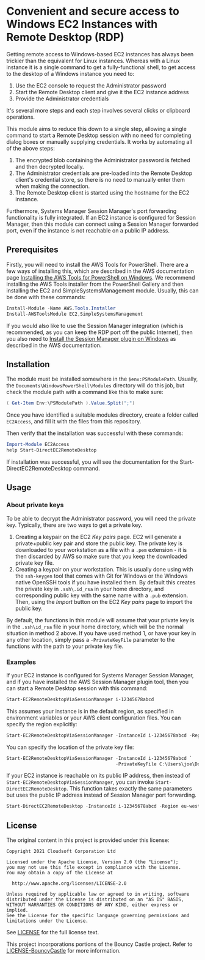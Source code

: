 Convenient and secure access to Windows EC2 Instances with Remote Desktop (RDP)
===============================================================================

Getting remote access to Windows-based EC2 instances has always been trickier than the equivalent for Linux
instances. Whereas with a Linux instance it is a single command to get a fully-functional shell, to get access
to the desktop of a Windows instance you need to:

1. Use the EC2 console to request the Administrator password
2. Start the Remote Desktop client and give it the EC2 instance address
3. Provide the Administrator credentials

It's several more steps and each step involves several clicks or clipboard operations.

This module aims to reduce this down to a single step, allowing a single command to start a Remote Desktop
session with no need for completing dialog boxes or manually supplying credentials. It works by automating all
of the above steps:

1. The encrypted blob containing the Administrator password is fetched and then decrypted locally.
2. The Administrator credentials are pre-loaded into the Remote Desktop client's credential store, so there is
   no need to manually enter them when making the connection.
3. The Remote Desktop client is started using the hostname for the EC2 instance.

Furthermore, Systems Manager Session Manager's port forwarding functionality is fully integrated. If an EC2
instance is configured for Session Manager, then this module can connect using a Session Manager forwarded
port, even if the instance is not reachable on a public IP address.


Prerequisites
-------------

Firstly, you will need to install the AWS Tools for PowerShell. There are a few ways of installing
this, which are described in the AWS documentation page
[Installing the AWS Tools for PowerShell on Windows](https://docs.aws.amazon.com/powershell/latest/userguide/pstools-getting-set-up-windows.html).
We recommend installing the AWS Tools installer from the PowerShell Gallery and then installing the
EC2 and SimpleSystemsManagement module. Usually, this can be done with these commands:

```powershell
Install-Module -Name AWS.Tools.Installer
Install-AWSToolsModule EC2,SimpleSystemsManagement
```

If you would also like to use the Session Manager integration (which is recommended, as you can
keep the RDP port off the public Internet), then you also need to 
[Install the Session Manager plugin on Windows](https://docs.aws.amazon.com/systems-manager/latest/userguide/session-manager-working-with-install-plugin.html#install-plugin-windows)
as described in the AWS documentation.


Installation
------------

The module must be installed somewhere in the `$env:PSModulePath`. Usually, the
`Documents\WindowsPowerShell\Modules` directory will do this job, but check the module path with
a command like this to make sure:

```powershell
( Get-Item Env:\PSModulePath ).Value.Split(";")
```

Once you have identified a suitable modules directory, create a folder called `EC2Access`, and fill
it with the files from this repository.

Then verify that the installation was successful with these commands:

```powershell
Import-Module EC2Access
help Start-DirectEC2RemoteDesktop
```

If installation was successful, you will see the documentation for the Start-DirectEC2RemoteDesktop
command.


Usage
-----

### About private keys

To be able to decrypt the Administrator password, you will need the private key. Typically, there are two ways
to get a private key.

1. Creating a keypair on the EC2 *Key pairs* page. EC2 will generate a private+public key pair and store the
   public key. The private key is downloaded to your workstation as a file with a `.pem` extension - it is
   then discarded by AWS so make sure that you keep the downloaded private key file.
2. Creating a keypair on your workstation. This is usually done using with the `ssh-keygen` tool that comes
   with Git for Windows or the Windows native OpenSSH tools if you have installed them. By default this
   creates the private key in `.ssh\.id_rsa` in your home directory, and corresponding public key with the
   same name with a `.pub` extension. Then, using the *Import* button on the EC2 *Key pairs* page to import
   the public key.

By default, the functions in this module will assume that your private key is in the `.ssh\id_rsa` file in
your home directory, which will be the normal situation in method 2 above. If you have used method 1, or have
your key in any other location, simply pass a `-PrivateKeyFile` parameter to the functions with the path to
your private key file.


### Examples

If your EC2 instance is configured for Systems Manager Session Manager, and if you have installed the AWS
Session Manager plugin tool, then you can start a Remote Desktop session with this command:

```powershell
Start-EC2RemoteDesktopViaSessionManager i-12345678abcd
```

This assumes your instance is in the default region, as specified in environment variables or your AWS client
configuration files. You can specify the region explicitly:

```powershell
Start-EC2RemoteDesktopViaSessionManager -InstanceId i-12345678abcd -Region eu-west-2
```

You can specify the location of the private key file:

```powershell
Start-EC2RemoteDesktopViaSessionManager -InstanceId i-12345678abcd `
                                        -PrivateKeyFile C:\Users\joe\Downloads\windows.pem
```

If your EC2 instance is reachable on its public IP address, then instead of
`Start-EC2RemoteDesktopViaSessionManager`, you can invoke `Start-DirectEC2RemoteDesktop`. This function takes
exactly the same parameters but uses the public IP address instead of Session Manager port forwarding.

```powershell
Start-DirectEC2RemoteDesktop -InstanceId i-12345678abcd -Region eu-west-2
```


License
-------

The original content in this project is provided under this license:

    Copyright 2021 Cloudsoft Corporation Ltd

    Licensed under the Apache License, Version 2.0 (the "License");
    you may not use this file except in compliance with the License.
    You may obtain a copy of the License at

      http://www.apache.org/licenses/LICENSE-2.0

    Unless required by applicable law or agreed to in writing, software
    distributed under the License is distributed on an "AS IS" BASIS,
    WITHOUT WARRANTIES OR CONDITIONS OF ANY KIND, either express or implied.
    See the License for the specific language governing permissions and
    limitations under the License.

See [LICENSE](LICENSE) for the full license text.

This project incorporations portions of the Bouncy Castle project. Refer to
[LICENSE-BouncyCastle](LICENSE-BouncyCastle) for more information.
